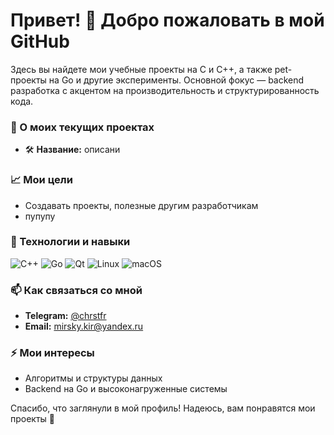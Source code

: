 # Привет! 👋 Добро пожаловать в мой GitHub

Здесь вы найдете мои учебные проекты на C и C++, а также pet-проекты на Go и другие эксперименты. 
Основной фокус — backend разработка с акцентом на производительность и структурированность кода. 

### 🔭 О моих текущих проектах
- 🛠 **Название:** описани

### 📈 Мои цели
- Создавать проекты, полезные другим разработчикам
- пупупу

### 🔧 Технологии и навыки
![C++](https://img.shields.io/badge/C++-blue?style=for-the-badge&logo=c%2B%2B&logoColor=white)
![Go](https://img.shields.io/badge/Go-blue?style=for-the-badge&logo=go&logoColor=white)
![Qt](https://img.shields.io/badge/Qt-blue?style=for-the-badge&logo=qt&logoColor=white)
![Linux](https://img.shields.io/badge/Linux-gray?style=for-the-badge&logo=linux&logoColor=white)
![macOS](https://img.shields.io/badge/macOS-gray?style=for-the-badge&logo=apple&logoColor=white)

### 📫 Как связаться со мной
- **Telegram:** [@chrstfr](https://t.me/@chrstfr)
- **Email:** [mirsky.kir@yandex.ru](mailto:mirsky.kir@yandex.ru)
  
### ⚡ Мои интересы
- Алгоритмы и структуры данных
- Backend на Go и высоконагруженные системы

Спасибо, что заглянули в мой профиль! Надеюсь, вам понравятся мои проекты 🚀

